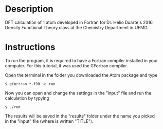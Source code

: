 # Description
DFT calculation of 1 atom developed in Fortran for Dr. Hélio Duarte's 2016 Density Functional Theory class at the Chemistry Department in UFMG.

# Instructions
To run the program, it is required to have a Fortran compiler installed in your computer. For this tutorial, it was used the GFortran compiler.

Open the terminal in the folder you downloaded the Atom package and type
```
$ gfortran *.f90 -o run
```
Now you can open and change the settings in the "input" file and run the calculation by typying
```
$ ./run
```
The results will be saved in the "results" folder under the name you picked in the "input" file (where is written "TITLE").
